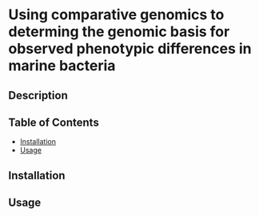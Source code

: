 # Using comparative genomics to determing the genomic basis for observed phenotypic differences in marine bacteria

<!-- Code in R for the wrangling, statistical analysis, and visualization of experimental data assessing the impact of temperature and pressure on the motility of marine bacteria. -->

## Description

<!-- This repository includes code to perform statistical analyses (Mullane-etal-2023-stats.R) and plot data (Mullane-etal-2023-figures.R) to recreate figures seen in the above publication. -->

## Table of Contents

* [Installation](installation)
* [Usage](usage)

## Installation

## Usage

